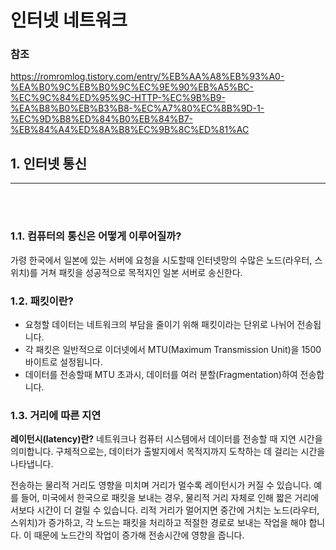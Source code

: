 
# 인터넷 네트워크

### 참조
https://romromlog.tistory.com/entry/%EB%AA%A8%EB%93%A0-%EA%B0%9C%EB%B0%9C%EC%9E%90%EB%A5%BC-%EC%9C%84%ED%95%9C-HTTP-%EC%9B%B9-%EA%B8%B0%EB%B3%B8-%EC%A7%80%EC%8B%9D-1-%EC%9D%B8%ED%84%B0%EB%84%B7-%EB%84%A4%ED%8A%B8%EC%9B%8C%ED%81%AC




## 1. 인터넷 통신
---

<br><br>

### **1.1. 컴퓨터의 통신은 어떻게 이루어질까?**

가령 한국에서 일본에 있는 서버에 요청을 시도할때 인터넷망의 수많은 노드(라우터, 스위치)를 거쳐 패킷을 성공적으로 목적지인 일본 서버로 송신한다.

### **1.2. 패킷이란?**
- 요청할 데이터는 네트워크의 부담을 줄이기 위해 패킷이라는 단위로 나뉘어 전송됩니다.
- 각 패킷은 일반적으로 이더넷에서 MTU(Maximum Transmission Unit)을 1500바이트로 설정됩니다.
- 데이터를 전송할때 MTU 초과시, 데이터를 여러 분할(Fragmentation)하여 전송합니다.


### **1.3. 거리에 따른 지연**
**레이턴시(latency)란?** 
네트워크나 컴퓨터 시스템에서 데이터를 전송할 때 지연 시간을 의미합니다.
구체적으로는, 데이터가 출발지에서 목적지까지 도착하는 데 걸리는 시간을 나타냅니다.

전송하는 물리적 거리도 영향을 미치며 거리가 멀수록 레이턴시가 커질 수 있습니다.
예를 들어, 미국에서 한국으로 패킷을 보내는 경우, 물리적 거리 자체로 인해 짧은 거리에서보다 시간이 더 걸릴 수 있습니다.
리적 거리가 멀어지면 중간에 거치는 노드(라우터, 스위치)가 증가하고, 각 노드는 패킷을 처리하고 적절한 경로로 보내는 작업을 해야 합니다.
이 때문에 노드간의 작업이 증가해 전송시간에 영향을 줍니다.


